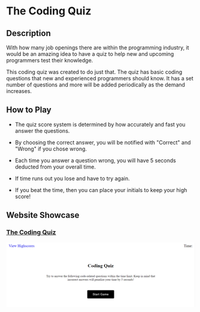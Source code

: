# The Coding Quiz
 
## Description
 
With how many job openings there are within the programming industry, it would be an amazing idea to have a quiz to help new and upcoming programmers test their knowledge.
 
This coding quiz was created to do just that. The quiz has basic coding questions that new and experienced programmers should know. It has a set number of questions and more will be added periodically as the demand increases.
 
## How to Play
 
- The quiz score system is determined by how accurately and fast you answer the questions.
 
- By choosing the correct answer, you will be notified with "Correct" and "Wrong" if you chose wrong.
 
- Each time you answer a question wrong, you will have 5 seconds deducted from your overall time.
 
- If time runs out you lose and have to try again.
 
- If you beat the time, then you can place your initials to keep your high score!

## Website Showcase

### <ins>[The Coding Quiz](https://tiomeko.github.io/the-coding-quiz/)</ins>

![application front page](./assets/images/quizShowcase.PNG)